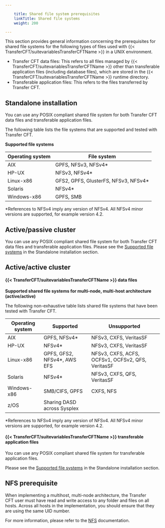 ```yaml
---

    title: Shared file system prerequisites
    linkTitle: Shared file systems
    weight: 200

---
```

This section provides general information concerning the prerequisites for shared file systems for the following types of files used with {{< TransferCFT/suitevariablesTransferCFTName  >}} in a UNIX environment.

- Transfer CFT data files: This refers to all files managed by {{< TransferCFT/suitevariablesTransferCFTName >}} other than transferable application files (including database files), which are stored in the {{< TransferCFT/suitevariablesTransferCFTName >}} runtime directory.
- Transferable application files: This refers to the files transferred by Transfer CFT.

<span id="Standalo"></span>

## Standalone installation

You can use any POSIX compliant shared file system for both Transfer CFT data files and transferable application files.

The following table lists the file systems that are supported and tested with Transfer CFT.

****<span id="Supported_fs_ux_standalone"></span>Supported file systems****


| Operating system  | File system  |
| --- | --- |
| AIX  | GPFS, NFSv3, NFSv4*  |
| HP-UX  | NFSv3, NFSv4*  |
| Linux-x86  | GFS2, GPFS, GlusterFS, NFSv3, NFSv4*  |
| Solaris  | NFSv4*  |
| Windows-x86  | GPFS, SMB  |


\*References to NFSv4 imply any version of NFSv4. All NFSv4 minor versions are supported, for example version 4.2.

## Active/passive cluster

You can use any POSIX compliant shared file system for both Transfer CFT data files and transferable application files. Please see the [Supported file systems](#Supported_fs_ux_standalone) in the Standalone installation section.

## Active/active cluster

#### {{< TransferCFT/suitevariablesTransferCFTName  >}} data files

**Supported shared file systems for multi-node, multi-host architecture (active/active)**

The following non-exhaustive table lists shared file systems that have been tested with Transfer CFT.


| Operating system  | Supported  | Unsupported  |
| --- | --- | --- |
| AIX  | GPFS, NFSv4*  | NFSv3, CXFS, VeritasSF  |
| HP-UX  | NFSv4*  | NFSv3, CXFS, VeritasSF  |
| Linux-x86  | GPFS, GFS2, NFSv4*, AWS EFS  | NFSv3, CXFS, ACFS, OCFSv1, OCFSv2, QFS, VeritasSF  |
| Solaris  | NFSv4*  | NFSv3, CXFS, QFS, VeritasSF  |
| Windows-x86  | SMB/CIFS, GPFS  | CXFS, NFS  |
| z/OS  | Sharing DASD across Sysplex  |   |


\*References to NFSv4 imply any version of NFSv4. All NFSv4 minor versions are supported, for example version 4.2.

#### {{< TransferCFT/suitevariablesTransferCFTName  >}} transferable application files

You can use any POSIX compliant shared file system for transferable application files.

Please see the [Supported file systems](#Supported_fs_ux_standalone) in the Standalone installation section.

## NFS prerequisite

When implementing a multihost, multi-node architecture, the Transfer CFT user must have read and write access to any folder and files on all hosts. Across all hosts in the implementation, you should ensure that they are using the same UID number.

For more information, please refer to the [NFS](http://nfs.sourceforge.net/nfs-howto/ar01s07.html#pemission_issues) documentation.
